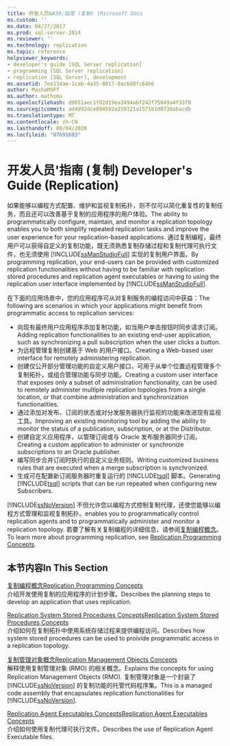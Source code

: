 ```yaml
---
title: 开发人员&#39;指南 (复制) |Microsoft Docs
ms.custom: ''
ms.date: 04/27/2017
ms.prod: sql-server-2014
ms.reviewer: ''
ms.technology: replication
ms.topic: reference
helpviewer_keywords:
- developer's guide [SQL Server replication]
- programming [SQL Server replication]
- replication [SQL Server], development
ms.assetid: 7ee134ae-1cab-4a35-8017-8ac6d8fc64b6
author: MashaMSFT
ms.author: mathoma
ms.openlocfilehash: d9651aec1f02d19ea3494abf242f75049a4f33f8
ms.sourcegitcommit: ad4d92dce894592a259721a1571b1d8736abacdb
ms.translationtype: MT
ms.contentlocale: zh-CN
ms.lasthandoff: 08/04/2020
ms.locfileid: "87691693"
---
```

# <a name="developer39s-guide-replication"></a><span data-ttu-id="10fd0-102">开发人员&#39;指南 (复制) </span><span class="sxs-lookup"><span data-stu-id="10fd0-102">Developer&#39;s Guide (Replication)</span></span>
  <span data-ttu-id="10fd0-103">如果能够以编程方式配置、维护和监视复制拓扑，则不仅可以简化重复性的复制任务，而且还可以改善基于复制的应用程序的用户体验。</span><span class="sxs-lookup"><span data-stu-id="10fd0-103">The ability to programmatically configure, maintain, and monitor a replication topology enables you to both simplify repeated replication tasks and improve the user experience for your replication-based applications.</span></span> <span data-ttu-id="10fd0-104">通过复制编程，最终用户可以获得自定义的复制功能，既无须熟悉复制存储过程和复制代理可执行文件，也无须使用 [!INCLUDE[ssManStudioFull](../../../includes/ssmanstudiofull-md.md)] 实现的复制用户界面。</span><span class="sxs-lookup"><span data-stu-id="10fd0-104">By programming replication, your end-users can be provided with customized replication functionalities without having to be familiar with replication stored procedures and replication agent executables or having to using the replication user interface implemented by [!INCLUDE[ssManStudioFull](../../../includes/ssmanstudiofull-md.md)].</span></span>  
  
 <span data-ttu-id="10fd0-105">在下面的应用场景中，您的应用程序可从对复制服务的编程访问中获益：</span><span class="sxs-lookup"><span data-stu-id="10fd0-105">The following are scenarios in which your applications might benefit from programmatic access to replication services:</span></span>  
  
-   <span data-ttu-id="10fd0-106">向现有最终用户应用程序添加复制功能，如当用户单击按钮时同步请求订阅。</span><span class="sxs-lookup"><span data-stu-id="10fd0-106">Adding replication functionalities to an existing end-user application, such as synchronizing a pull subscription when the user clicks a button.</span></span>   
-   <span data-ttu-id="10fd0-107">为远程管理复制创建基于 Web 的用户接口。</span><span class="sxs-lookup"><span data-stu-id="10fd0-107">Creating a Web-based user interface for remotely administering replication.</span></span>    
-   <span data-ttu-id="10fd0-108">创建仅公开部分管理功能的自定义用户接口，可用于从单个位置远程管理多个复制拓扑，或组合管理功能与同步功能。</span><span class="sxs-lookup"><span data-stu-id="10fd0-108">Creating a custom user interface that exposes only a subset of administration functionality, can be used to remotely administer multiple replication topologies from a single location, or that combine administration and synchronization functionalities.</span></span>    
-   <span data-ttu-id="10fd0-109">通过添加对发布、订阅的状态或对分发服务器执行监视的功能来改进现有监视工具。</span><span class="sxs-lookup"><span data-stu-id="10fd0-109">Improving an existing monitoring tool by adding the ability to monitor the status of a publication, subscription, or at the Distributor.</span></span>    
-   <span data-ttu-id="10fd0-110">创建自定义应用程序，以管理订阅或与 Oracle 发布服务器同步订阅。</span><span class="sxs-lookup"><span data-stu-id="10fd0-110">Creating a custom application to administer or synchronize subscriptions to an Oracle publisher.</span></span>    
-   <span data-ttu-id="10fd0-111">编写同步合并订阅时执行的自定义业务规则。</span><span class="sxs-lookup"><span data-stu-id="10fd0-111">Writing customized business rules that are executed when a merge subscription is synchronized.</span></span>    
-   <span data-ttu-id="10fd0-112">生成可在配置新订阅服务器时重复运行的 [!INCLUDE[tsql](../../../includes/tsql-md.md)] 脚本。</span><span class="sxs-lookup"><span data-stu-id="10fd0-112">Generating [!INCLUDE[tsql](../../../includes/tsql-md.md)] scripts that can be run repeated when configuring new Subscribers.</span></span>  
  
 [!INCLUDE[ssNoVersion](../../../includes/ssnoversion-md.md)] <span data-ttu-id="10fd0-113">不但允许您以编程方式控制复制代理，还使您能够以编程方式管理和监视复制拓扑。</span><span class="sxs-lookup"><span data-stu-id="10fd0-113">enables you to programmatically control replication agents and to programmatically administer and monitor a replication topology.</span></span> <span data-ttu-id="10fd0-114">若要了解有关复制编程的详细信息，请参阅[复制编程概念](replication-programming-concepts.md)。</span><span class="sxs-lookup"><span data-stu-id="10fd0-114">To learn more about programming replication, see [Replication Programming Concepts](replication-programming-concepts.md).</span></span>  
  
## <a name="in-this-section"></a><span data-ttu-id="10fd0-115">本节内容</span><span class="sxs-lookup"><span data-stu-id="10fd0-115">In This Section</span></span>  
 [<span data-ttu-id="10fd0-116">复制编程概念</span><span class="sxs-lookup"><span data-stu-id="10fd0-116">Replication Programming Concepts</span></span>](replication-programming-concepts.md)  
 <span data-ttu-id="10fd0-117">介绍开发使用复制的应用程序的计划步骤。</span><span class="sxs-lookup"><span data-stu-id="10fd0-117">Describes the planning steps to develop an application that uses replication.</span></span>  
  
 [<span data-ttu-id="10fd0-118">Replication System Stored Procedures Concepts</span><span class="sxs-lookup"><span data-stu-id="10fd0-118">Replication System Stored Procedures Concepts</span></span>](replication-system-stored-procedures-concepts.md)  
 <span data-ttu-id="10fd0-119">介绍如何在复制拓扑中使用系统存储过程来提供编程访问。</span><span class="sxs-lookup"><span data-stu-id="10fd0-119">Describes how system stored procedures can be used to proivide programmatic access in a replication topology.</span></span>  
  
 [<span data-ttu-id="10fd0-120">复制管理对象概念</span><span class="sxs-lookup"><span data-stu-id="10fd0-120">Replication Management Objects Concepts</span></span>](replication-management-objects-concepts.md)  
 <span data-ttu-id="10fd0-121">解释使用复制管理对象 (RMO) 的相关概念。</span><span class="sxs-lookup"><span data-stu-id="10fd0-121">Explains the concepts for using Replication Management Objects (RMO).</span></span> <span data-ttu-id="10fd0-122">复制管理对象是一个封装了 [!INCLUDE[ssNoVersion](../../../includes/ssnoversion-md.md)] 的复制功能的托管代码程序集。</span><span class="sxs-lookup"><span data-stu-id="10fd0-122">This is a managed code assembly that encapsulates replication functionalities for [!INCLUDE[ssNoVersion](../../../includes/ssnoversion-md.md)].</span></span>  
  
 [<span data-ttu-id="10fd0-123">Replication Agent Executables Concepts</span><span class="sxs-lookup"><span data-stu-id="10fd0-123">Replication Agent Executables Concepts</span></span>](replication-agent-executables-concepts.md)  
 <span data-ttu-id="10fd0-124">介绍如何使用复制代理可执行文件。</span><span class="sxs-lookup"><span data-stu-id="10fd0-124">Describes the use of Replication Agent Executable files.</span></span>  

  
  
